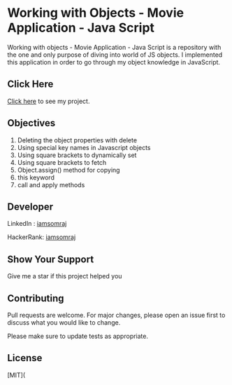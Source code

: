 # Working with Objects - Movie Application - Java Script
Working with objects - Movie Application - Java Script is a repository with the one and only purpose of diving into world of JS objects. I implemented this application in order to go through my object knowledge in JavaScript.

## Click Here

[Click here](https://iamsomraj.github.io/Working-with-Objects-Movie-Application-Java-Script/index.html) to see my project.

## Objectives

1. Deleting the object properties with delete
2. Using special key names in Javascript objects
3. Using square brackets to dynamically set
4. Using square brackets to fetch
5. Object.assign() method for copying
6. this keyword
7. call and apply methods

## Developer

LinkedIn : [iamsomraj](https://www.linkedin.com/in/iamsomraj/)

HackerRank: [iamsomraj](https://www.hackerrank.com/iamsomraj?hr_r=1) 

## Show Your Support

Give me a star if this project helped you

## Contributing

Pull requests are welcome. For major changes, please open an issue first to discuss what you would like to change.

Please make sure to update tests as appropriate.

## License

[MIT](